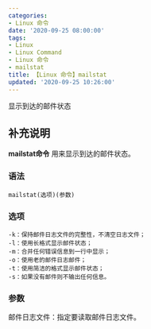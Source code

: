 ```yaml
---
categories:
- Linux 命令
date: '2020-09-25 08:00:00'
tags:
- Linux
- Linux Command
- Linux 命令
- mailstat
title: 【Linux 命令】mailstat
updated: '2020-09-25 10:26:00'
---
```


显示到达的邮件状态

## 补充说明

**mailstat命令** 用来显示到达的邮件状态。

###  语法

```shell
mailstat(选项)(参数)
```

###  选项

```shell
-k：保持邮件日志文件的完整性，不清空日志文件；
-l：使用长格式显示邮件状态；
-m：合并任何错误信息到一行中显示；
-o：使用老的邮件日志邮件；
-t：使用简洁的格式显示邮件状态；
-s：如果没有邮件则不输出任何信息。
```

###  参数

邮件日志文件：指定要读取邮件日志文件。


